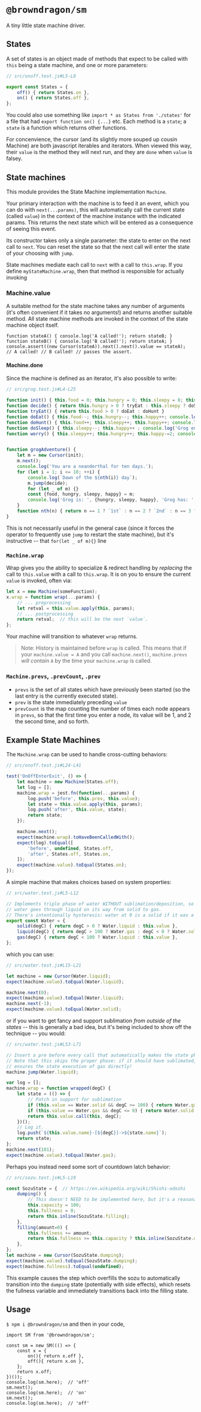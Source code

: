 # `@browndragon/sm`

A tiny little state machine driver.

## States

A set of states is an object made of methods that expect to be called with `this` being a state machine, and one or more parameters:
```js
// src/onoff.test.js#L5-L8

export const States = {
    off() { return States.on },
    on() { return States.off },
};
```

You could also use something like `import * as States from './states'` for a file that had `export function on() {...}` etc.
Each method is a `state`; a `state` is a function which returns other functions.

For concenvience, the cursor (and its slightly more souped up cousin Machine) are both javascript iterables and iterators. When viewed this way, their `value` is the method they will next run, and they are `done` when `value` is falsey.

## State machines

This module provides the State Machine implementation `Machine`.

Your primary interaction with the machine is to feed it an event, which you can do with `next(...params)`, this will automatically call the current state (called `value`) in the context of the machine instance with the indicated params. This returns the next state which will be entered as a consequence of seeing this event.

Its constructor takes only a single parameter: the state to enter on the next call to `next`. You can reset the state so that the next call will enter the state of your choosing with `jump`.

State machines mediate each call to `next` with a call to `this.wrap`. If you define `myStateMachine.wrap`, then that method is responsible for actually invoking 

### Machine.value
A suitable method for the state machine takes any number of arguments (it's often convenient if it takes no arguments!) and returns another suitable method.
All state machine methods are invoked in the context of the state machine object itself.

```
function stateA() { console.log('A called!'); return stateB; }
function stateB() { console.log('B called!'); return stateA; }
console.assert((new Cursor(stateA)).next().next().value == stateA);  // A called! // B called! // passes the assert.
```

#### Machine.done
Since the machine is defined as an iterator, it's also possible to write:
```js
// src/grog.test.js#L4-L25

function init() { this.food = 0; this.hungry = 0; this.sleepy = 0; this.happy = 1; }
function decide() { return this.hungry > 0 ? tryEat : this.sleepy ? doSleep : worry }
function tryEat() { return this.food > 0 ? doEat : doHunt }
function doEat() { this.food--; this.hungry--; this.happy++; console.log('Grog eat food!') }
function doHunt() { this.food++; this.sleepy++; this.happy++; console.log('Grog spend day hunting!') }
function doSleep() { this.sleepy--; this.happy++ ; console.log('Grog enjoy nap.') }
function worry() { this.sleepy++; this.hungry++; this.happy-=2; console.log('Grog troubled.') }


function grogAdventure() {
    let m = new Cursor(init);
    m.next();
    console.log('You are a neanderthal for ten days.');
    for (let i = 1; i <= 10; ++i) {
        console.log(`Dawn of the ${nth(i)} day`);
        m.jump(decide);
        for (let _ of m) {}
        const {food, hungry, sleepy, happy} = m;
        console.log('Grog is: ', {hungry, sleepy, happy}, 'Grog has: ', {food});
    }
    function nth(n) { return n == 1 ? `1st` : n == 2 ? `2nd` : n == 3 ? `3rd` : `${n}th` }
}
```
This is not necessarily useful in the general case (since it forces the operator to frequently use `jump` to restart the state machine), but it's instructive -- that `for(let _ of m){}` line 

### `Machine.wrap`
Wrap gives you the ability to specialize & redirect handling by *replacing* the call to `this.value` with a call to `this.wrap`. It is on you to ensure the current `value` is invoked, often via:

```js
let x = new Machine(someFunction);
x.wrap = function wrap(...params) {
    // ... preprocessing
    let retval = this.value.apply(this, params);
    // ... postprocessing
    return retval;  // this will be the next `value`.    
};
```

Your machine will transition to whatever `wrap` returns.

> Note: History is maintained before `wrap` is called. This means that if your `machine.value = A` and you call `machine.next()`, `machine.prevs` *will contain* `A` by the time your `machine.wrap` is called. 

### `Machine.prevs`, `.prevCount`, `.prev`

* `prevs` is the set of all states which have previously been started (so the last entry is the currently executed state).
* `prev` is the state immediately preceding `value`
* `prevCount` is the map counting the number of times each node appears in `prevs`, so that the first time you enter a node, its value will be 1, and 2 the second time, and so forth.


## Example State Machines

The `Machine.wrap` can be used to handle cross-cutting behaviors:
```js
// src/onoff.test.js#L24-L41

test('OnOffEnterExit', () => {
    let machine = new Machine(States.off);
    let log = [];
    machine.wrap = jest.fn(function(...params) {
        log.push('before', this.prev, this.value);
        let state = this.value.apply(this, params);
        log.push('after', this.value, state);
        return state;
    });

    machine.next();
    expect(machine.wrap).toHaveBeenCalledWith();
    expect(log).toEqual([
        'before', undefined, States.off,
        'after', States.off, States.on,
    ]);
    expect(machine.value).toEqual(States.on);
});
```

A simple machine that makes choices based on system properties:
```js
// src/water.test.js#L5-L12

// Implements triple phase of water WITHOUT sublimation/deposition, so that
// water goes through liquid on its way from solid to gas.
// There's intentionally hysteresis: water at 0 is a solid if it was a solid, liquid if it was a liquid.
export const Water = {
    solid(degC) { return degC > 0 ? Water.liquid : this.value },
    liquid(degC) { return degC > 100 ? Water.gas : degC < 0 ? Water.solid : this.value },
    gas(degC) { return degC < 100 ? Water.liquid : this.value },
};
```
which you can use:
```js
// src/water.test.js#L15-L21

let machine = new Cursor(Water.liquid);
expect(machine.value).toEqual(Water.liquid);

machine.next(0);
expect(machine.value).toEqual(Water.liquid);
machine.next(-1);
expect(machine.value).toEqual(Water.solid);
```
or if you want to get fancy and support sublimation *from outside of the states* -- this is generally a bad idea, but it's being included to show off the technique -- you would:
```js
// src/water.test.js#L53-L71

// Insert a pre before every call that automatically makes the state phase based on temperature.
// Note that this skips the proper phase: if it should have sublimated, this doesn't call solid at all, but merely
// ensures the state execution of gas directly!
machine.jump(Water.liquid);

var log = [];
machine.wrap = function wrapped(degC) {
    let state = (() => {
        // Patch in support for sublimation
        if (this.value == Water.solid && degC >= 100) { return Water.gas }
        if (this.value == Water.gas && degC <= 0) { return Water.solid }
        return this.value.call(this, degC);
    })();
    // Log it.
    log.push(`${this.value.name}-[${degC}]->${state.name}`);
    return state;
};
machine.next(101);
expect(machine.value).toEqual(Water.gas);
```

Perhaps you instead need some sort of countdown latch behavior:
```js
// src/sozu.test.js#L5-L19

const SozuState = {  // https://en.wikipedia.org/wiki/Shishi-odoshi
    dumping() {
        // This doesn't NEED to be implemented here, but it's a reasonable place to go.
        this.capacity = 100;
        this.fullness = 0;
        return this.inline(SozuState.filling);
    },
    filling(amount=0) {
        this.fullness += amount;
        return this.fullness >= this.capacity ? this.inline(SozuState.dumping) : this.value;
    },
};
let machine = new Cursor(SozuState.dumping);
expect(machine.value).toEqual(SozuState.dumping);
expect(machine.fullness).toEqual(undefined);
```
This example causes the step which overfills the sozu to automatically transition into the `dumping` state (potentially with side effects), which resets the fullness variable and immediately transitions back into the filling state.

## Usage
`$ npm i @browndragon/sm` and then in your code,
```
import SM from '@browndragon/sm';

const sm = new SM((() => {
    const x = {
        on(){ return x.off },
        off(){ return x.on },
    };
    return x.off;
})());
console.log(sm.here);  // 'off'
sm.next();
console.log(sm.here);  // 'on'
sm.next();
console.log(sm.here);  // 'off'
```
